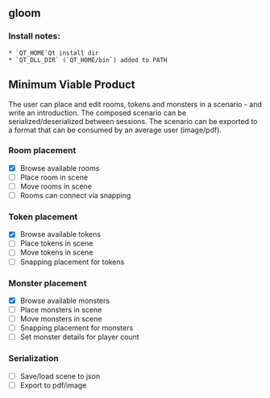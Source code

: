 ## gloom
### Install notes: 
    * `QT_HOME`Qt install dir
    * `QT_DLL_DIR` (`QT_HOME/bin`) added to PATH


## Minimum Viable Product
The user can place and edit rooms, tokens and monsters in a scenario - and write an introduction. The composed scenario can be serialized/deserialized between sessions. The scenario can be exported to a format that can be consumed by an average user (image/pdf).

### Room placement
- [x] Browse available rooms
- [ ] Place room in scene
- [ ] Move rooms in scene
- [ ] Rooms can connect via snapping

### Token placement
- [x] Browse available tokens
- [ ] Place tokens in scene
- [ ] Move tokens in scene
- [ ] Snapping placement for tokens

### Monster placement
- [x] Browse available monsters
- [ ] Place monsters in scene
- [ ] Move monsters in scene
- [ ] Snapping placement for monsters
- [ ] Set monster details for player count

### Serialization
- [ ] Save/load scene to json
- [ ] Export to pdf/image